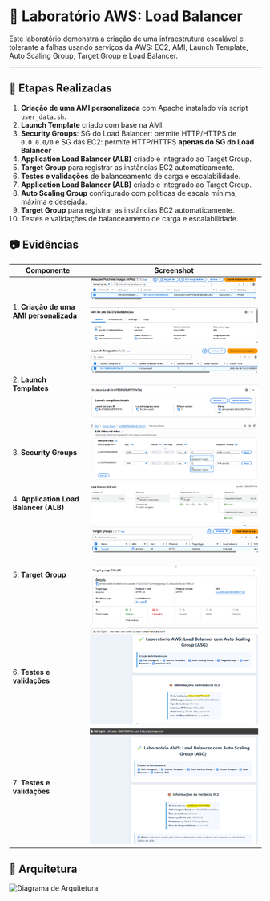 # 🧪 Laboratório AWS: Load Balancer

Este laboratório demonstra a criação de uma infraestrutura escalável e tolerante a falhas usando serviços da AWS: EC2, AMI, Launch Template, Auto Scaling Group, Target Group e Load Balancer.

---
## 🔧 Etapas Realizadas

1. **Criação de uma AMI personalizada** com Apache instalado via script `user_data.sh`.
2. **Launch Template** criado com base na AMI.
3. **Security Groups**: SG do Load Balancer: permite HTTP/HTTPS de `0.0.0.0/0` e SG das EC2: permite HTTP/HTTPS **apenas do SG do Load Balancer**
4. **Application Load Balancer (ALB)** criado e integrado ao Target Group.
5. **Target Group** para registrar as instâncias EC2 automaticamente.
6. **Testes e validações** de balanceamento de carga e escalabilidade.
7. **Application Load Balancer (ALB)** criado e integrado ao Target Group.
8. **Auto Scaling Group** configurado com políticas de escala mínima, máxima e desejada.
9. **Target Group** para registrar as instâncias EC2 automaticamente.
10. Testes e validações de balanceamento de carga e escalabilidade.

## 📷 Evidências

| Componente | Screenshot |
|-----------|------------|
| 1. **Criação de uma AMI personalizada**| ![AMI](evidencias/AMI.png) |
| 2. **Launch Templates**  | ![AMI](evidencias/Launch.png) |
| 3. **Security Groups**  | ![AMI](evidencias/sg.png) |
| 4. **Application Load Balancer (ALB)**  | ![AMI](evidencias/alba.png) |
| 5. **Target Group**  | ![AMI](evidencias/tg.png) |
| 6. **Testes e validações**  | ![AMI](evidencias/teste1.png) |
| 7. **Testes e validações**  | ![AMI](evidencias/teste2.png) |


## 🧠 Arquitetura

![Diagrama de Arquitetura](arquitetura.png)
